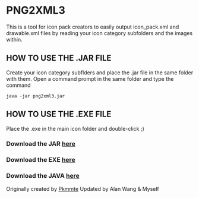 # PNG2XML3
This is a tool for icon pack creators to easily output icon_pack.xml and drawable.xml files by reading your icon category subfolders and the images within.

## HOW TO USE THE .JAR FILE

Create your icon category subflders and place the .jar file in the same folder with them. Open a command prompt in the same folder and type the command

`java -jar png2xml3.jar`

## HOW TO USE THE .EXE FILE

Place the .exe in the main icon folder and double-click ;)

### Download the JAR [here](https://github.com/a-random-package/PNG2XML3/blob/master/png2xml3.jar)

### Download the EXE [here](https://github.com/a-random-package/PNG2XML3/blob/master/png2xml3.exe)

### Download the JAVA [here](https://github.com/a-random-package/PNG2XML3/blob/master/png2xml3.java)

Originally created by [Pkmmte](https://github.com/Pkmmte)
Updated by Alan Wang & Myself
